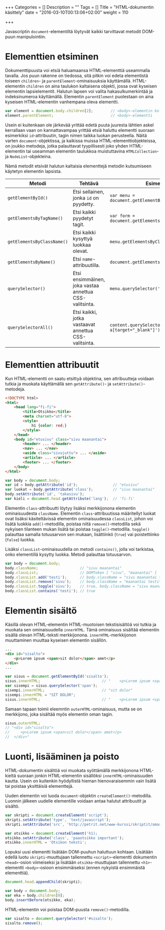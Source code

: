 +++
Categories = []
Description = ""
Tags = []
Title = "HTML-dokumentin käsittely"
date = "2016-03-10T00:13:06+02:00"
weight = 110

+++

Javascriptin `document`-elementiltä löytyvät kaikki tarvittavat metodit
DOM-puun manipulointiin.

Elementtien etsiminen
=====================

Dokumenttipuusta voi etsiä haluamaansa HTML-elementtiä useammalla tavalla.
Jos puun rakenne on tiedossa, sitä pitkin voi edeta elementistä toiseen
`children`- ja `parentElement`-ominaisuuksia käyttämällä. HTML-elementin
`children` on aina taulukon kaltaisena objekti, jossa ovat kyseisen
elementin lapsielementit. Halutun lapsen voi valita hakasulkumerkintää
ja indeksinumeroa käyttämällä.
Elementin `parentElement` puolestaan on aina kyseisen HTML-elementin vanhempana
oleva elementti.

```javascript
var element = document.body.children[2];        // <body>-elementin kolmas lapsielementti
element.parentElement;                          // <body>-elementti
```

Usein ei kuitenkaan ole järkevää yrittää edetä puuta juuresta lähtien askel kerrallaan
vaan on kannattavampaa yrittää etsiä haluttu elementti suoraan esimerkiksi `id`-attribuutin,
tagin nimen taikka luokan perusteella. Näitä varten `document`-objektissa, ja kaikissa
muissa HTML-elementtiobjekteissa, on joukko metodeja, jotka palauttavat tyypillisesti
joko yhden HTML-elementin tai useamman elementin taulukkoa muistuttavina `HTMLCollection`-
ja `NodeList`-objekteina.

Nämä metodit etsivät halutun kaltaisia elementtejä metodin kutsumiseen käytetyn elementin lapsista.

| Metodi                    | Tehtävä                                                         | Esimerkki                                         | Palauttaa       |
|---------------------------|-----------------------------------------------------------------|---------------------------------------------------|-----------------|
|`getElementById()`         | Etsi sellainen, jonka `id` on pyydetty.                         |`var menu = document.getElementById('menu')`       | HTML-elementti  |
|`getElementsByTagName()`   | Etsi kaikki pyydetyt tagit.                                     |`var form = document.getElementsByTagName('form')` | HTMLCollection  |
|`getElementsByClassName()` | Etsi kaikki kysyttyä luokkaa olevat.                            |`menu.getElementsByClassName('current')`           | HTMLCollection  |
|`getElementsByName()`      | Etsi `name`-attribuutilla.                                      |`document.getElementsByName('osoite')`             | NodeList        |
|`querySelector()`          | Etsi ensimmäinen, joka vastaa annettua CSS-valitsinta.          |`menu.querySelector('.current')`                   | HTML-elementti / null  |
|`querySelectorAll()`       | Etsi kaikki, jotka vastaavat annettua CSS-valitsinta.           |`content.querySelectorAll('p a[target="_blank"]')` | NodeList        |

Elementtien attribuutit
=======================

Kun HTML-elementti on saatu etsittyä objektina, sen attribuutteja voidaan tutkia ja muokata
käyttämällä sen `getAttribute()`- ja `setAttribute()`-metodeja.

```html
<!DOCTYPE html>
<html>
    <head lang="fi-fi">
        <title>Otsikko</title>
        <meta charset="utf-8">
        <style>
            h1 {color: red;}
        </style>
    </head>
    <body id="etusivu" class="sivu maanantai">
        <header> ... </header>
        <nav> ... </nav>
        <aside class="sivujuttu"> ... </aside>
        <article> ... </article>
        <footer> ... </footer>
    </body>
</html>
```
```javascript
var body = document.body;
var id = body.getAttribute('id');                // "etusivu"
var luokat = body.getAttribute('class');         // "sivu maanantai"
body.setAttribute('id', 'takasivu');
var kieli = document.head.getAttribute('lang');  // 'fi-fi'
```

Elementin `class`-attribuutti löytyy lisäksi merkkijonona elementin ominaisuudesta `className`.
Elementin `class`-attribuutissa määritellyt luokat ovat lisäksi käsiteltävissä elementin
ominaisuudessa `classList`, johon voi lisätä luokkia `add()`-metodilla, poistaa niitä `remove()`-metodilla
sekä nykyisen tilanteen mukan lisätä tai poistaa `toggle()`-metodilla. `toggle()` palauttaa samalla
totuusarvon sen mukaan, lisättiinkö (`true`) vai poistettiinko (`false`) luokka.

Lisäksi `classList`-ominaisuudella on metodi `contains()`, jolla voi tarkistaa, onko elementillä
kysytty luokka. Metodi palauttaa totuusarvon.

```javascript
var body = document.body;
body.className;                   // "sivu maanantai"
body.classList;                   // DOMToken [ "sivu", "maanantai" ]
body.classList.add('testi');      // body.className = "sivu maanantai testi"
body.classList.remove('sivu');    // body.className = "maanantai testi"
body.classList.toggle('sivu');    // true, body.className = "sivu maanantai testi"
body.classList.contains('testi'); // true
```


Elementin sisältö
=================

Käsillä olevan HTML-elementin HTML-muotoisen tekstisisältöä voi tutkia ja muokata
sen ominaisuudella `innerHTML`. Tämä ominaisuus sisältää elementin sisällä olevan
HTML-teksti merkkijonona. `innerHTML`-merkkijonon muuttaminen muuttaa kyseisen
elementin sisällön.

```html
...
<div id="sisalto">
    <p>Lorem ipsum <span>sit dolor</span> amet</p>
</div>
...
```
```javascript
var sisus = document.getElementById('sisalto');
sisus.innerHTML;                            // "    <p>Lorem ipsum <span>sit dolor</span> amet</p>"
var sisempi = sisus.querySelector('span');
sisempi.innerHTML;                          // "sit dolor"
sisempi.innerHTML = "SIT DOLOR";
sisus.innerHTML;                            // "    <p>Lorem ipsum <span>SIT DOLOR</span> amet</p>"
```

Samaan tapaan toimii eleemntin `outerHTML`-ominaisuus, mutta se on merkkijono, joka sisältää
myös elementin oman tagin.

```javascript
sisus.outerHTML;
// "<div id="sisalto">
//     <p>Lorem ipsum <span>sit dolor</span> amet</p>
//  </div>"
```

Luonti, lisääminen ja poisto
========================================

HTML-dokumentin sisältöä voi muokata syöttämällä merkkijonona HTML-kieltä suoraan
jonkin HTML-elementin sisällöksi `innerHTML`-ominaisuuden kautta. Usein on kuitenkin
hyödyllistä hieman hienovaraisemmin vain lisätä tai poistaa yksittäisiä elementtejä.

Uuden elementin voi luoda `document`-objektin `createElement()`-metodilla. Luonnin
jälkeen uudelle elementille voidaan antaa halutut attribuutit ja sisältö.

```javascript
var skripti = document.createElement('script');
skripti.setAttribute('type', 'text/javascript');
skripti.setAttribute('src', 'http://petrit.net/www-kurssi/skriptit/omaskripti.js');

var otsikko = document.createElement('h1);
otsikko.setAttribute('class', 'paaotsikko important');
otsikko.innerHTML = 'Otsikon teksti';
```

Lopuksi uusi elementti lisätään DOM-puuhun haluttuun kohtaan. Lisätään edellä
luotu `skripti`-muuttujaan tallennettu `<script>`-elementti dokumentin `<head>`-osion
viimeiseksi ja lisätään `otsikko`-muuttujaan tallennettu `<h1>`-elementti `<body>`-osioon
ensimmäiseksi (ennen nykyistä ensimmäistä elementtiä).

```javascript
document.head.appendChild(skripti);

var body = document.body;
var eka = body.children[0];
body.insertBefore(otsikko, eka);
```

HTML-elementin voi poistaa DOM-puusta `remove()`-metodilla.

```javascript
var sisalto = document.querySelector('#sisalto');
sisalto.remove();
```